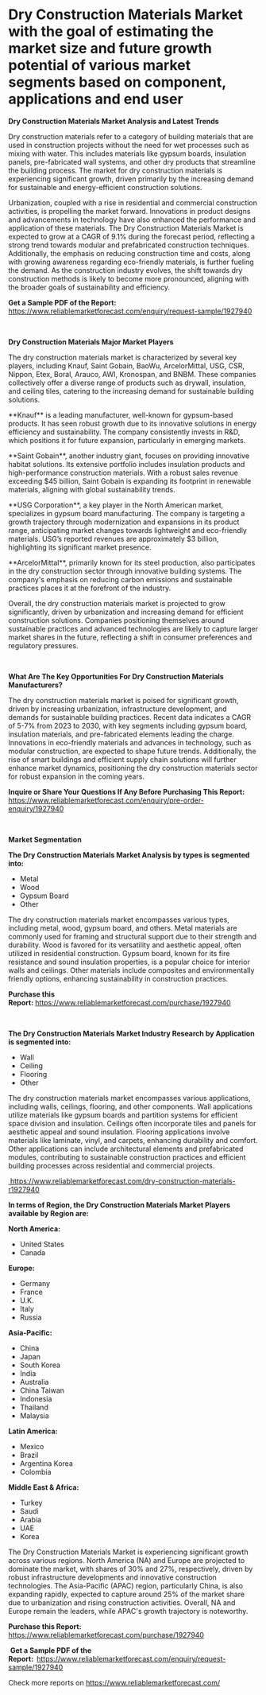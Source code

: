 <p><h1>Dry Construction Materials Market with the goal of estimating the market size and future growth potential of various market segments based on component, applications and end user</h1></p><p><strong>Dry Construction Materials Market Analysis and Latest Trends</strong></p>
<p><p>Dry construction materials refer to a category of building materials that are used in construction projects without the need for wet processes such as mixing with water. This includes materials like gypsum boards, insulation panels, pre-fabricated wall systems, and other dry products that streamline the building process. The market for dry construction materials is experiencing significant growth, driven primarily by the increasing demand for sustainable and energy-efficient construction solutions. </p><p>Urbanization, coupled with a rise in residential and commercial construction activities, is propelling the market forward. Innovations in product designs and advancements in technology have also enhanced the performance and application of these materials. The Dry Construction Materials Market is expected to grow at a CAGR of 9.1% during the forecast period, reflecting a strong trend towards modular and prefabricated construction techniques. Additionally, the emphasis on reducing construction time and costs, along with growing awareness regarding eco-friendly materials, is further fueling the demand. As the construction industry evolves, the shift towards dry construction methods is likely to become more pronounced, aligning with the broader goals of sustainability and efficiency.</p></p>
<p><strong>Get a Sample PDF of the Report:&nbsp;</strong> <a href="https://www.reliablemarketforecast.com/enquiry/request-sample/1927940?utm_campaign=1903&utm_medium=2&utm_source=Github&utm_content=ia&utm_term=15012025&utm_id=dry-construction-materials">https://www.reliablemarketforecast.com/enquiry/request-sample/1927940</a></p>
<p>&nbsp;</p>
<p><strong>Dry Construction Materials Major Market Players</strong></p>
<p><p>The dry construction materials market is characterized by several key players, including Knauf, Saint Gobain, BaoWu, ArcelorMittal, USG, CSR, Nippon, Etex, Boral, Arauco, AWI, Kronospan, and BNBM. These companies collectively offer a diverse range of products such as drywall, insulation, and ceiling tiles, catering to the increasing demand for sustainable building solutions.</p><p>**Knauf** is a leading manufacturer, well-known for gypsum-based products. It has seen robust growth due to its innovative solutions in energy efficiency and sustainability. The company consistently invests in R&D, which positions it for future expansion, particularly in emerging markets.</p><p>**Saint Gobain**, another industry giant, focuses on providing innovative habitat solutions. Its extensive portfolio includes insulation products and high-performance construction materials. With a robust sales revenue exceeding $45 billion, Saint Gobain is expanding its footprint in renewable materials, aligning with global sustainability trends.</p><p>**USG Corporation**, a key player in the North American market, specializes in gypsum board manufacturing. The company is targeting a growth trajectory through modernization and expansions in its product range, anticipating market changes towards lightweight and eco-friendly materials. USG’s reported revenues are approximately $3 billion, highlighting its significant market presence.</p><p>**ArcelorMittal**, primarily known for its steel production, also participates in the dry construction sector through innovative building systems. The company's emphasis on reducing carbon emissions and sustainable practices places it at the forefront of the industry. </p><p>Overall, the dry construction materials market is projected to grow significantly, driven by urbanization and increasing demand for efficient construction solutions. Companies positioning themselves around sustainable practices and advanced technologies are likely to capture larger market shares in the future, reflecting a shift in consumer preferences and regulatory pressures.</p></p>
<p>&nbsp;</p>
<p><strong>What Are The Key Opportunities For Dry Construction Materials Manufacturers?</strong></p>
<p><p>The dry construction materials market is poised for significant growth, driven by increasing urbanization, infrastructure development, and demands for sustainable building practices. Recent data indicates a CAGR of 5-7% from 2023 to 2030, with key segments including gypsum board, insulation materials, and pre-fabricated elements leading the charge. Innovations in eco-friendly materials and advances in technology, such as modular construction, are expected to shape future trends. Additionally, the rise of smart buildings and efficient supply chain solutions will further enhance market dynamics, positioning the dry construction materials sector for robust expansion in the coming years.</p></p>
<p><strong>Inquire or Share Your Questions If Any Before Purchasing This Report:</strong> <a href="https://www.reliablemarketforecast.com/enquiry/pre-order-enquiry/1927940?utm_campaign=1903&utm_medium=2&utm_source=Github&utm_content=ia&utm_term=15012025&utm_id=dry-construction-materials">https://www.reliablemarketforecast.com/enquiry/pre-order-enquiry/1927940</a></p>
<p>&nbsp;</p>
<p><strong>Market Segmentation</strong></p>
<p><strong>The Dry Construction Materials Market Analysis by types is segmented into:</strong></p>
<p><ul><li>Metal</li><li>Wood</li><li>Gypsum Board</li><li>Other</li></ul></p>
<p><p>The dry construction materials market encompasses various types, including metal, wood, gypsum board, and others. Metal materials are commonly used for framing and structural support due to their strength and durability. Wood is favored for its versatility and aesthetic appeal, often utilized in residential construction. Gypsum board, known for its fire resistance and sound insulation properties, is a popular choice for interior walls and ceilings. Other materials include composites and environmentally friendly options, enhancing sustainability in construction practices.</p></p>
<p><strong>Purchase this Report:&nbsp;</strong><a href="https://www.reliablemarketforecast.com/purchase/1927940?utm_campaign=1903&utm_medium=2&utm_source=Github&utm_content=ia&utm_term=15012025&utm_id=dry-construction-materials">https://www.reliablemarketforecast.com/purchase/1927940</a></p>
<p>&nbsp;</p>
<p><strong>The Dry Construction Materials Market Industry Research by Application is segmented into:</strong></p>
<p><ul><li>Wall</li><li>Ceiling</li><li>Flooring</li><li>Other</li></ul></p>
<p><p>The dry construction materials market encompasses various applications, including walls, ceilings, flooring, and other components. Wall applications utilize materials like gypsum boards and partition systems for efficient space division and insulation. Ceilings often incorporate tiles and panels for aesthetic appeal and sound insulation. Flooring applications involve materials like laminate, vinyl, and carpets, enhancing durability and comfort. Other applications can include architectural elements and prefabricated modules, contributing to sustainable construction practices and efficient building processes across residential and commercial projects.</p></p>
<p><a href="https://www.reliablemarketforecast.com/dry-construction-materials-r1927940?utm_campaign=1903&utm_medium=2&utm_source=Github&utm_content=ia&utm_term=15012025&utm_id=dry-construction-materials">&nbsp;https://www.reliablemarketforecast.com/dry-construction-materials-r1927940</a></p>
<p><strong>In terms of Region, the Dry Construction Materials Market Players available by Region are:</strong></p>
<p>
    <p> <strong> North America: </strong>
        <ul>
            <li>United States</li>
            <li>Canada</li>
        </ul>
        </p> 
    <p> <strong> Europe: </strong>
        <ul>
            <li>Germany</li>
            <li>France</li>
            <li>U.K.</li>
            <li>Italy</li>
            <li>Russia</li>
        </ul>
        </p> 
    <p> <strong> Asia-Pacific: </strong>
        <ul>
            <li>China</li>
            <li>Japan</li>
            <li>South Korea</li>
            <li>India</li>
            <li>Australia</li>
            <li>China Taiwan</li>
            <li>Indonesia</li>
            <li>Thailand</li>
            <li>Malaysia</li>
        </ul>
        </p> 
    <p> <strong> Latin America: </strong>
        <ul>
            <li>Mexico</li>
            <li>Brazil</li>
            <li>Argentina Korea</li>
            <li>Colombia</li>
        </ul>
        </p> 
    <p> <strong> Middle East & Africa: </strong>
        <ul>
            <li>Turkey</li>
            <li>Saudi</li>
            <li>Arabia</li>
            <li>UAE</li>
            <li>Korea</li>
        </ul>
    </p>
    </p>
<p><p>The Dry Construction Materials Market is experiencing significant growth across various regions. North America (NA) and Europe are projected to dominate the market, with shares of 30% and 27%, respectively, driven by robust infrastructure developments and innovative construction technologies. The Asia-Pacific (APAC) region, particularly China, is also expanding rapidly, expected to capture around 25% of the market share due to urbanization and rising construction activities. Overall, NA and Europe remain the leaders, while APAC's growth trajectory is noteworthy.</p></p>
<p><strong>Purchase this Report: </strong><a href="https://www.reliablemarketforecast.com/purchase/1927940?utm_campaign=1903&utm_medium=2&utm_source=Github&utm_content=ia&utm_term=15012025&utm_id=dry-construction-materials">https://www.reliablemarketforecast.com/purchase/1927940</a></p>
<p>&nbsp;<strong>Get a Sample PDF of the Report:&nbsp;&nbsp;</strong><a href="https://www.reliablemarketforecast.com/enquiry/request-sample/1927940?utm_campaign=1903&utm_medium=2&utm_source=Github&utm_content=ia&utm_term=15012025&utm_id=dry-construction-materials">https://www.reliablemarketforecast.com/enquiry/request-sample/1927940</a></p>
<p><strong></strong></p>
<p>Check more reports on <a href="https://www.reliablemarketforecast.com/?utm_campaign=1903&utm_medium=2&utm_source=Github&utm_content=ia&utm_term=15012025&utm_id=dry-construction-materials">https://www.reliablemarketforecast.com/</a></p>